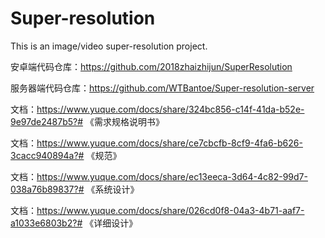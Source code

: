 # Super-resolution

This is an image/video super-resolution project.

安卓端代码仓库：https://github.com/2018zhaizhijun/SuperResolution

服务器端代码仓库：https://github.com/WTBantoe/Super-resolution-server

文档：https://www.yuque.com/docs/share/324bc856-c14f-41da-b52e-9e97de2487b5?# 《需求规格说明书》

文档：https://www.yuque.com/docs/share/ce7cbcfb-8cf9-4fa6-b626-3cacc940894a?# 《规范》

文档：https://www.yuque.com/docs/share/ec13eeca-3d64-4c82-99d7-038a76b89837?# 《系统设计》

文档：https://www.yuque.com/docs/share/026cd0f8-04a3-4b71-aaf7-a1033e6803b2?# 《详细设计》


